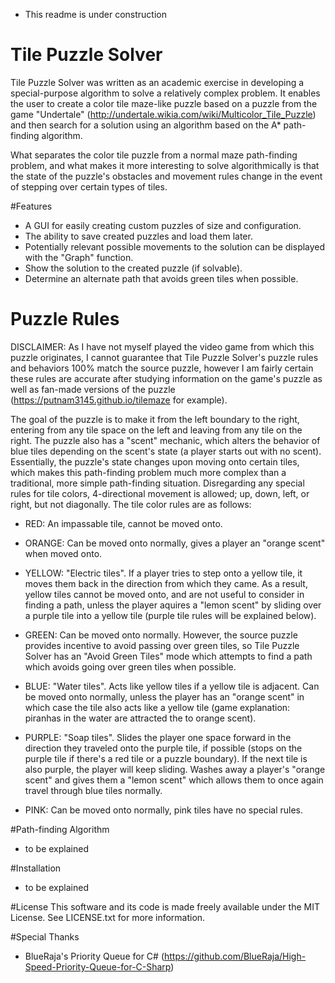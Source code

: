 - This readme is under construction

# Tile Puzzle Solver
Tile Puzzle Solver was written as an academic exercise in developing a special-purpose algorithm to solve a relatively complex problem. It enables the user to create a color tile maze-like puzzle based on a puzzle from the game "Undertale" (http://undertale.wikia.com/wiki/Multicolor_Tile_Puzzle) and then search for a solution using an algorithm based on the A* path-finding algorithm.

What separates the color tile puzzle from a normal maze path-finding problem, and what makes it more interesting to solve algorithmically is that the state of the puzzle's obstacles and movement rules change in the event of stepping over certain types of tiles.

#Features
- A GUI for easily creating custom puzzles of size and configuration.
- The ability to save created puzzles and load them later.
- Potentially relevant possible movements to the solution can be displayed with the "Graph" function.
- Show the solution to the created puzzle (if solvable).
- Determine an alternate path that avoids green tiles when possible.

# Puzzle Rules
DISCLAIMER: As I have not myself played the video game from which this puzzle originates, I cannot guarantee that Tile Puzzle Solver's puzzle rules and behaviors 100% match the source puzzle, however I am fairly certain these rules are accurate after studying information on the game's puzzle as well as fan-made versions of the puzzle (https://putnam3145.github.io/tilemaze for example).

The goal of the puzzle is to make it from the left boundary to the right, entering from any tile space on the left and leaving from any tile on the right. The puzzle also has a "scent" mechanic, which alters the behavior of blue tiles depending on the scent's state (a player starts out with no scent). Essentially, the puzzle's state changes upon moving onto certain tiles, which makes this path-finding problem much more complex than a traditional, more simple path-finding situation. Disregarding any special rules for tile colors, 4-directional movement is allowed; up, down, left, or right, but not diagonally. The tile color rules are as follows:

- RED: An impassable tile, cannot be moved onto.

- ORANGE: Can be moved onto normally, gives a player an "orange scent" when moved onto.

- YELLOW: "Electric tiles". If a player tries to step onto a yellow tile, it moves them back in the direction from which they came. As a result, yellow tiles cannot be moved onto, and are not useful to consider in finding a path, unless the player aquires a "lemon scent" by sliding over a purple tile into a yellow tile (purple tile rules will be explained below).

- GREEN: Can be moved onto normally. However, the source puzzle provides incentive to avoid passing over green tiles, so Tile Puzzle Solver has an "Avoid Green Tiles" mode which attempts to find a path which avoids going over green tiles when possible.

- BLUE: "Water tiles". Acts like yellow tiles if a yellow tile is adjacent. Can be moved onto normally, unless the player has an "orange scent" in which case the tile also acts like a yellow tile (game explanation: piranhas in the water are attracted the to orange scent).

- PURPLE: "Soap tiles". Slides the player one space forward in the direction they traveled onto the purple tile, if possible (stops on the purple tile if there's a red tile or a puzzle boundary). If the next tile is also purple, the player will keep sliding. Washes away a player's "orange scent" and gives them a "lemon scent" which allows them to once again travel through blue tiles normally.

- PINK: Can be moved onto normally, pink tiles have no special rules.

#Path-finding Algorithm
- to be explained

#Installation
- to be explained

#License
This software and its code is made freely available under the MIT License. See LICENSE.txt for more information.

#Special Thanks
- BlueRaja's Priority Queue for C# (https://github.com/BlueRaja/High-Speed-Priority-Queue-for-C-Sharp)
